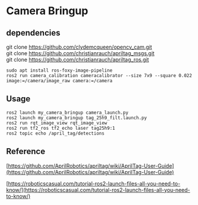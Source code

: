 # Camera Bringup  

## dependencies  
git clone https://github.com/clydemcqueen/opencv_cam.git  
git clone https://github.com/christianrauch/apriltag_msgs.git  
git clone https://github.com/christianrauch/apriltag_ros.git  

`sudo apt install ros-foxy-image-pipeline`  
`ros2 run camera_calibration cameracalibrator --size 7x9 --square 0.022 image:=/camera/image_raw camera:=/camera`  

## Usage  
`ros2 launch my_camera_bringup camera_launch.py`  
`ros2 launch my_camera_bringup tag_25h9_filt.launch.py`  
`ros2 run rqt_image_view rqt_image_view`  
`ros2 run tf2_ros tf2_echo laser tag25h9:1`  
`ros2 topic echo /april_tag/detections`  

## Reference  
[https://github.com/AprilRobotics/apriltag/wiki/AprilTag-User-Guide](https://github.com/AprilRobotics/apriltag/wiki/AprilTag-User-Guide)

[https://roboticscasual.com/tutorial-ros2-launch-files-all-you-need-to-know/](https://roboticscasual.com/tutorial-ros2-launch-files-all-you-need-to-know/)
